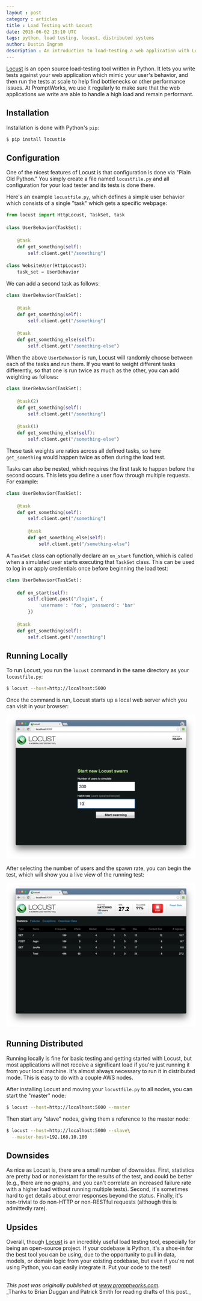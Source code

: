 ```yaml
---
layout : post
category : articles
title : Load Testing with Locust
date: 2016-06-02 19:10 UTC
tags: python, load testing, locust, distributed systems
author: Dustin Ingram
description : An introduction to load-testing a web application with Locust.
---
```


[Locust](http://locust.io/) is an open source load-testing tool written in
Python. It lets you write tests against your web application which mimic your
user's behavior, and then run the tests at scale to help find bottlenecks or
other performance issues. At PromptWorks, we use it regularly to make sure that
the web applications we write are able to handle a high load and remain
performant.

## Installation

Installation is done with Python's `pip`:

```bash
$ pip install locustio
```

## Configuration

One of the nicest features of Locust is that configuration is done via "Plain
Old Python." You simply create a file named `locustfile.py` and all
configuration for your load tester and its tests is done there.

Here's an example `locustfile.py`, which defines a simple user behavior which
consists of a single "task" which gets a specific webpage:

```python
from locust import HttpLocust, TaskSet, task

class UserBehavior(TaskSet):

    @task
    def get_something(self):
        self.client.get("/something")

class WebsiteUser(HttpLocust):
    task_set = UserBehavior
```

We can add a second task as follows:

```python
class UserBehavior(TaskSet):

    @task
    def get_something(self):
        self.client.get("/something")

    @task
    def get_something_else(self):
        self.client.get("/something-else")
```

When the above `UserBehavior` is run, Locust will randomly choose between each
of the tasks and run them. If you want to weight different tasks differently,
so that one is run twice as much as the other, you can add weighting as
follows:

```python
class UserBehavior(TaskSet):

    @task(2)
    def get_something(self):
        self.client.get("/something")

    @task(1)
    def get_something_else(self):
        self.client.get("/something-else")
```

These task weights are ratios across all defined tasks, so here `get_something`
would happen twice as often during the load test.

Tasks can also be nested, which requires the first task to happen before the
second occurs. This lets you define a user flow through multiple requests. For
example:

```python
class UserBehavior(TaskSet):

    @task
    def get_something(self):
        self.client.get("/something")

        @task
        def get_something_else(self):
            self.client.get("/something-else")
```

A `TaskSet` class can optionally declare an `on_start` function, which is
called when a simulated user starts executing that `TaskSet` class. This can
be used to log in or apply credentials once before beginning the load test:

```python
class UserBehavior(TaskSet):

    def on_start(self):
        self.client.post("/login", {
            'username': 'foo', 'password': 'bar'
        })

    @task
    def get_something(self):
        self.client.get("/something")
```

## Running Locally

To run Locust, you run the `locust` command in the same directory as your
`locustfile.py`:

```bash
$ locust --host=http://localhost:5000
```

Once the command is run, Locust starts up a local web server which you can
visit in your browser:

![Initial locust web UI](/assets/images/locust/webui1.png)

After selecting the number of users and the spawn rate, you can begin the test,
which will show you a live view of the running test:

![Running locust web UI](/assets/images/locust/webui2.png)

## Running Distributed

Running locally is fine for basic testing and getting started with Locust, but
most applications will not receive a significant load if you're just running it
from your local machine. It's almost always necessary to run it in distributed
mode.  This is easy to do with a couple AWS nodes.

After installing Locust and moving your `locustfile.py` to all nodes, you can
start the "master" node:

```bash
$ locust --host=http://localhost:5000 --master
```

Then start any "slave" nodes, giving them a reference to the master node:

```bash
$ locust --host=http://localhost:5000 --slave\
  --master-host=192.168.10.100
```

## Downsides

As nice as Locust is, there are a small number of downsides. First, statistics
are pretty bad or nonexistant for the results of the test, and could be better
(e.g., there are no graphs, and you can't correlate an increased failure rate
with a higher load without running multiple tests).  Second, it's sometimes
hard to get details about error responses beyond the status.  Finally, it's
non-trivial to do non-HTTP or non-RESTful requests (although this is admittedly
rare).

## Upsides

Overall, though [Locust](http://locust.io/) is an incredibly useful load
testing tool, especially for being an open-source project. If your codebase is
Python, it's a shoe-in for the best tool you can be using, due to the
opportunity to pull in data, models, or domain logic from your existing
codebase, but even if you're not using Python, you can easily integrate it. Put
your code to the test!

<br>
<i>This post was originally published at <a href="http://www.promptworks.com/blog/2016/06/02/load-testing-with-locust/" rel="canonical">www.promptworks.com</a>.</i>
<br>
_Thanks to Brian Duggan and Patrick Smith for reading drafts of this post._
